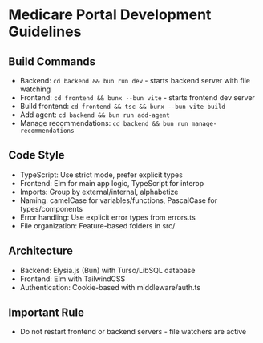 # Medicare Portal Development Guidelines

## Build Commands
- Backend: `cd backend && bun run dev` - starts backend server with file watching
- Frontend: `cd frontend && bunx --bun vite` - starts frontend dev server
- Build frontend: `cd frontend && tsc && bunx --bun vite build`
- Add agent: `cd backend && bun run add-agent`
- Manage recommendations: `cd backend && bun run manage-recommendations`

## Code Style
- TypeScript: Use strict mode, prefer explicit types
- Frontend: Elm for main app logic, TypeScript for interop
- Imports: Group by external/internal, alphabetize
- Naming: camelCase for variables/functions, PascalCase for types/components
- Error handling: Use explicit error types from errors.ts
- File organization: Feature-based folders in src/

## Architecture
- Backend: Elysia.js (Bun) with Turso/LibSQL database
- Frontend: Elm with TailwindCSS
- Authentication: Cookie-based with middleware/auth.ts

## Important Rule
- Do not restart frontend or backend servers - file watchers are active